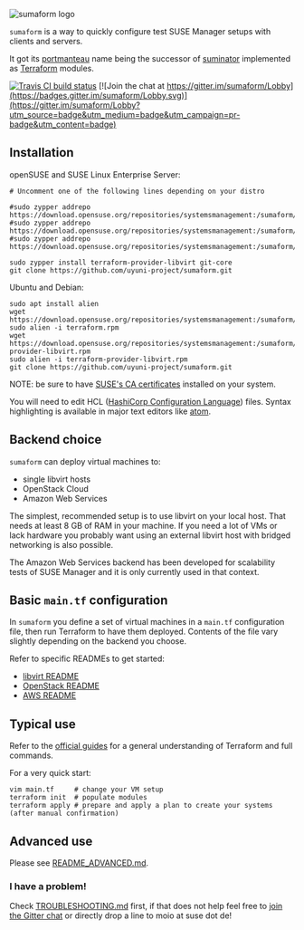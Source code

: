 ![sumaform logo](help/sumaform-logo-color.svg)

`sumaform` is a way to quickly configure test SUSE Manager setups with clients and servers.

It got its [portmanteau](https://en.wikipedia.org/wiki/Portmanteau) name being the successor of [suminator](https://github.com/SUSE/suminator/) implemented as [Terraform](https://www.terraform.io/) modules.

[![Travis CI build status](https://travis-ci.org/uyuni-project/sumaform.svg?branch=master)](https://travis-ci.org/uyuni-project/sumaform)
[![Join the chat at https://gitter.im/sumaform/Lobby](https://badges.gitter.im/sumaform/Lobby.svg)](https://gitter.im/sumaform/Lobby?utm_source=badge&utm_medium=badge&utm_campaign=pr-badge&utm_content=badge)


## Installation

openSUSE and SUSE Linux Enterprise Server:
```
# Uncomment one of the following lines depending on your distro

#sudo zypper addrepo https://download.opensuse.org/repositories/systemsmanagement:/sumaform/openSUSE_Leap_15.1/systemsmanagement:sumaform.repo
#sudo zypper addrepo https://download.opensuse.org/repositories/systemsmanagement:/sumaform/openSUSE_Leap_15.0/systemsmanagement:sumaform.repo
#sudo zypper addrepo https://download.opensuse.org/repositories/systemsmanagement:/sumaform/SLE_12_SP3/systemsmanagement:sumaform.repo

sudo zypper install terraform-provider-libvirt git-core
git clone https://github.com/uyuni-project/sumaform.git
```

Ubuntu and Debian:
```
sudo apt install alien
wget https://download.opensuse.org/repositories/systemsmanagement:/sumaform/SLE_12_SP3/x86_64/terraform.rpm
sudo alien -i terraform.rpm
wget https://download.opensuse.org/repositories/systemsmanagement:/sumaform/SLE_12_SP3/x86_64/terraform-provider-libvirt.rpm
sudo alien -i terraform-provider-libvirt.rpm
git clone https://github.com/uyuni-project/sumaform.git
```

NOTE: be sure to have [SUSE's CA certificates](http://ca.suse.de/) installed on your system.

You will need to edit HCL ([HashiCorp Configuration Language](https://github.com/hashicorp/hcl)) files. Syntax highlighting is available in major text editors like [atom](https://atom.io/packages/language-hcl).

## Backend choice

`sumaform` can deploy virtual machines to:
 - single libvirt hosts
 - OpenStack Cloud
 - Amazon Web Services

The simplest, recommended setup is to use libvirt on your local host. That needs at least 8 GB of RAM in your machine.
If you need a lot of VMs or lack hardware you probably want using an external libvirt host with bridged networking is also possible.

The Amazon Web Services backend has been developed for scalability tests of SUSE Manager and it is only currently used in that context.

## Basic `main.tf` configuration

In `sumaform` you define a set of virtual machines in a `main.tf` configuration file, then run Terraform to have them deployed. Contents of the file vary slightly depending on the backend you choose.

Refer to specific READMEs to get started:
 * [libvirt README](modules/libvirt/README.md)
 * [OpenStack README](modules/openstack/README.md)
 * [AWS README](modules/aws/README.md)

## Typical use

Refer to the [official guides](https://www.terraform.io/docs/index.html) for a general understanding of Terraform and full commands.

For a very quick start:
```
vim main.tf     # change your VM setup
terraform init  # populate modules
terraform apply # prepare and apply a plan to create your systems (after manual confirmation)
```

## Advanced use

Please see [README_ADVANCED.md](README_ADVANCED.md).

### I have a problem!

Check [TROUBLESHOOTING.md](TROUBLESHOOTING.md) first, if that does not help feel free to [join the Gitter chat](https://gitter.im/sumaform/Lobby) or directly drop a line to moio at suse dot de!
